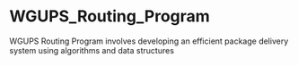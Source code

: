 # WGUPS_Routing_Program
WGUPS Routing Program involves developing an efficient package delivery system using algorithms and data structures
